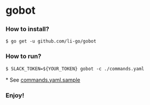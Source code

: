 gobot
=====

### How to install?

```
$ go get -u github.com/li-go/gobot
```

### How to run?

```
$ SLACK_TOKEN=${YOUR_TOKEN} gobot -c ./commands.yaml
```
\* See [commands.yaml.sample](./commands.yaml.sample)

### Enjoy!
